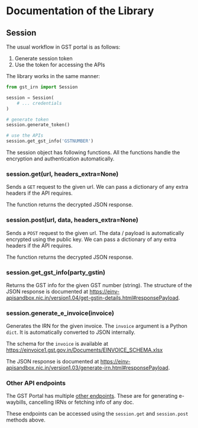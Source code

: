 # Documentation of the Library

## Session

The usual workflow in GST portal is as follows:

1. Generate session token
2. Use the token for accessing the APIs

The library works in the same manner:

```python
from gst_irn import Session

session = Session(
    # ... credentials
)

# generate token
session.generate_token()

# use the APIs
session.get_gst_info('GSTNUMBER')
```

The session object has following functions. All the functions handle the encryption and authentication automatically.

### session.get(url, headers_extra=None)

Sends a `GET` request to the given url. We can pass a dictionary of any extra headers if the API requires.

The function returns the decrypted JSON response.

### session.post(url, data, headers_extra=None)

Sends a `POST` request to the given url. The data / payload is automatically encrypted using the public key. We can pass a dictionary of any extra headers if the API requires.

The function returns the decrypted JSON response.

### session.get_gst_info(party_gstin)

Returns the GST info for the given GST number (string). The structure of the JSON response is documented at https://einv-apisandbox.nic.in/version1.04/get-gstin-details.html#responsePayload.

### session.generate_e_invoice(invoice)

Generates the IRN for the given invoice. The `invoice` argument is a Python `dict`. It is automatically converted to JSON internally.

The schema for the `invoice` is available at https://einvoice1.gst.gov.in/Documents/EINVOICE_SCHEMA.xlsx

The JSON response is documented at https://einv-apisandbox.nic.in/version1.03/generate-irn.html#responsePayload.

### Other API endpoints

The GST Portal has multiple [other endpoints](https://einv-apisandbox.nic.in). These are for generating e-waybills, cancelling IRNs or fetching info of any doc.

These endpoints can be accessed using the `session.get` and `session.post` methods above.
